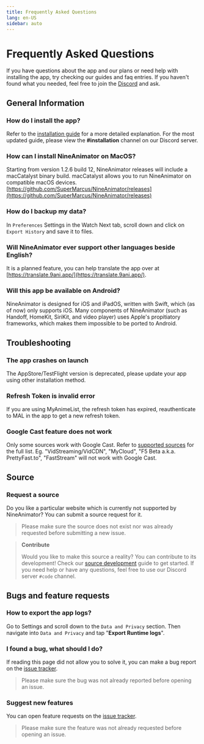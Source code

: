 ```yaml
---
title: Frequently Asked Questions
lang: en-US
sidebar: auto
---
```


# Frequently Asked Questions

If you have questions about the app and our plans or need help with installing the app, try checking our guides and faq entries. If you haven't found what you needed, feel free to join the [Discord](https://discord.gg/dzTVzeW) and ask.

## General Information

### How do I install the app?

Refer to the [installation guide](../../guide/installation/) for a more detailed explanation. For the most updated guide, please view the **#installation** channel on our Discord server.

### How can I install NineAnimator on MacOS?

Starting from version 1.2.6 build 12, NineAnimator releases will include a macCatalyst binary build. macCatalyst allows you to run NineAnimator on compatible macOS devices. [https://github.com/SuperMarcus/NineAnimator/releases](https://github.com/SuperMarcus/NineAnimator/releases)

### How do I backup my data?

In `Preferences` Settings in the Watch Next tab, scroll down and click on `Export History` and save it to files.

### Will NineAnimator ever support other languages beside English?

It is a planned feature, you can help translate the app over at [https://translate.9ani.app/](https://translate.9ani.app/).

### Will this app be available on Android?

NineAnimator is designed for iOS and iPadOS, written with Swift, which (as of now) only supports iOS. Many components of NineAnimator (such as Handoff, HomeKit, SiriKit, and video player) uses Apple's propitiatory frameworks, which makes them impossible to be ported to Android.

## Troubleshooting

### The app crashes on launch

The AppStore/TestFlight version is deprecated, please update your app using other installation method.

### Refresh Token is invalid error

If you are using MyAnimeList, the refresh token has expired, reauthenticate to MAL in the app to get a new refresh token.

### Google Cast feature does not work

Only some sources work with Google Cast. Refer to [supported sources](../../guide/supported-sources/) for the full list.
Eg. "VidStreaming/VidCDN", "MyCloud", "F5 Beta a.k.a. PrettyFast.to", "FastStream" will not work with Google Cast.

## Source

### Request a source

<!-- Need a revision -->

Do you like a particular website which is currently not supported by NineAnimator? You can submit a source request for it.

> Please make sure the source does not exist nor was already requested before submitting a new issue.

> **Contribute**
>
> Would you like to make this source a reality? You can contribute to its development! Check our [source development](../../contribution/source-development/) guide to get started. If you need help or have any questions, feel free to use our Discord server `#code` channel.

## Bugs and feature requests

### How to export the app logs?

Go to Settings and scroll down to the `Data and Privacy` section. Then navigate into `Data and Privacy` and tap "**Export Runtime logs**".

### I found a bug, what should I do?

If reading this page did not allow you to solve it, you can make a bug report on the [issue tracker](https://github.com/SuperMarcus/NineAnimator/issues).

> Please make sure the bug was not already reported before opening an issue.

### Suggest new features

You can open feature requests on the [issue tracker](https://github.com/SuperMarcus/NineAnimator/issues).

> Please make sure the feature was not already requested before opening an issue.
